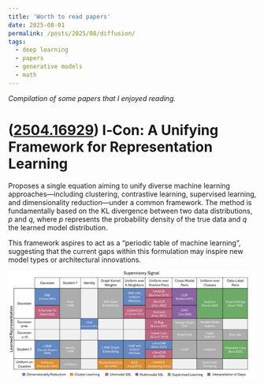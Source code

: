 ```yaml
---
title: 'Worth to read papers'
date: 2025-08-01
permalink: /posts/2025/08/diffusion/
tags:
  - deep learning
  - papers
  - generative models
  - math
---
```

*Compilation of some papers that I enjoyed reading.*

# ([2504.16929](https://arxiv.org/abs/2504.16929)) I‑Con: A Unifying Framework for Representation Learning 

Proposes a single equation aiming to unify diverse machine learning approaches—including clustering, contrastive learning, supervised learning, and dimensionality reduction—under a common framework. The method is fundamentally based on the KL divergence between two data distributions, *p* and *q*, where *p* represents the probability density of the true data and *q* the learned model distribution.

This framework aspires to act as a “periodic table of machine learning”, suggesting that the current gaps within this formulation may inspire new model types or architectural innovations.

![Periodic Table of Machine Learning](/images/papers/icon-table.png)




